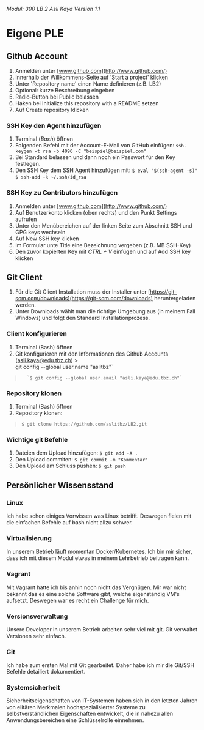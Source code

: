 *Modul: 300 
LB 2 
Asli Kaya
Version 1.1* 
# Eigene PLE
## Github Account
1.  Anmelden unter  [www.github.com](http://www.github.com/)
2.  Innerhalb der Willkommens-Seite auf 'Start a project' klicken
3.  Unter 'Repository name' einen Name definieren (z.B. LB2)
4.  Optional: kurze Beschreibung eingeben
5.  Radio-Button bei Public belassen
6.  Haken bei Initialize this repository with a README setzen
7.  Auf Create repository klicken
### SSH Key den Agent hinzufügen
1.  Terminal (_Bash_) öffnen
2.  Folgenden Befehl mit der Account-E-Mail von GitHub einfügen:
    `ssh-keygen -t rsa -b 4096 -C "beispiel@beispiel.com"`
 3. Bei Standard belassen und dann noch ein Passwort für den Key festlegen.
 4. Den SSH Key dem SSH Agent hinzufügen mit: 
`$ eval "$(ssh-agent -s)"`
 `$ ssh-add -k ~/.ssh/id_rsa`
### SSH Key zu Contributors hinzufügen
1.  Anmelden unter  [www.github.com](http://www.github.com/)
2.  Auf Benutzerkonto klicken (oben rechts) und den Punkt  Settings  aufrufen
3.  Unter den Menübereichen auf der linken Seite zum Abschnitt  SSH und GPG keys wechseln
4.  Auf New SSH key klicken
5.  Im Formular unte  Title eine Bezeichnung vergeben (z.B. MB SSH-Key)
6.  Den zuvor kopierten Key mit  _CTRL + V_  einfügen und auf Add SSH key  klicken
## Git Client
1. Für die Git Client Installation muss der Installer unter [https://git-scm.com/downloads](https://git-scm.com/downloads) heruntergeladen werden.
2.  Unter Downloads wählt man die richtige Umgebung aus (in meinem Fall Windows) und folgt den Standard Installationprozess.
### Client konfigurieren
1. Terminal (Bash) öffnen
2. Git konfigurieren mit den Informationen des Github Accounts (asli.kaya@edu.tbz.ch) >    
 git config --global user.name "aslitbz"`

>       `$ git config --global user.email "asli.kaya@edu.tbz.ch"`
### Repository klonen
1. Terminal (Bash) öffnen
2. Repository klonen:
> `$ git clone https://github.com/aslitbz/LB2.git`
### Wichtige git Befehle
1. Dateien dem Upload hinzufügen:
  `$ git add -A .`
2. Den Upload commiten:
  `$ git commit -m "Kommentar"`
3. Den Upload am Schluss pushen:
 `$ git push`


## Persönlicher Wissensstand
### Linux
Ich habe schon einiges Vorwissen was Linux betrifft. Deswegen fielen mit die einfachen Befehle auf bash nicht allzu schwer.
### Virtualisierung
In unserem Betrieb läuft momentan Docker/Kubernetes. Ich bin mir sicher, dass ich mit diesem Modul etwas in meinem Lehrbetrieb beitragen kann.
### Vagrant
Mit Vagrant hatte ich bis anhin noch nicht das Vergnügen. Mir war nicht bekannt das es eine solche Software gibt, welche eigenständig VM's aufsetzt. Deswegen war es recht ein Challenge für mich.
### Versionsverwaltung
Unsere Developer in unserem Betrieb arbeiten sehr viel mit git. Git verwaltet Versionen sehr einfach.
### Git
Ich habe zum ersten Mal mit Git gearbeitet. Daher habe ich mir die Git/SSH Befehle detailiert dokumentiert.
### Systemsicherheit
Sicherheitseigenschaften von IT-Systemen haben sich in den letzten Jahren von elitären Merkmalen hochspezialisierter Systeme zu selbstverständlichen Eigenschaften entwickelt, die in nahezu allen Anwendungsbereichen eine Schlüsselrolle einnehmen.
<!--stackedit_data:
eyJoaXN0b3J5IjpbMTE4OTc4MjQ5MCw5ODQ2MTQ5OTRdfQ==
-->